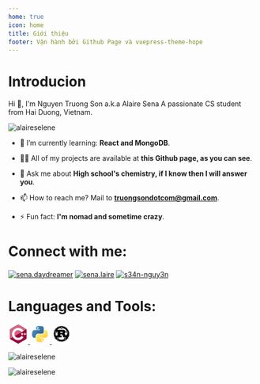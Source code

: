 ```yaml
---
home: true
icon: home
title: Giới thiệu
footer: Vận hành bởi Github Page và vuepress-theme-hope
---
```


# Introducion
Hi 👋, I'm Nguyen Truong Son a.k.a Alaire Sena
A passionate CS student from Hai Duong, Vietnam.

<p align="left"> <img src="https://komarev.com/ghpvc/?username=alaireselene&label=Profile%20views&color=0e75b6&style=flat" alt="alaireselene" /> </p>

- 🌱 I’m currently learning: **React and MongoDB**.

- 👨‍💻 All of my projects are available at **this Github page, as you can see**.

- 💬 Ask me about **High school's chemistry, if I know then I will answer you**.

- 📫 How to reach me? Mail to **truongsondotcom@gmail.com**.

- ⚡ Fun fact: **I'm nomad and sometime crazy**.

# Connect with me:
<p>
<a href="https://fb.com/sena.daydreamer" target="blank"><img align="center" src="https://raw.githubusercontent.com/rahuldkjain/github-profile-readme-generator/master/src/images/icons/Social/facebook.svg" alt="sena.daydreamer" height="30" width="40" /></a>
<a href="https://instagram.com/sena.laire" target="blank"><img align="center" src="https://raw.githubusercontent.com/rahuldkjain/github-profile-readme-generator/master/src/images/icons/Social/instagram.svg" alt="sena.laire" height="30" width="40" /></a>
<a href="https://codeforces.com/profile/s34n-nguy3n" target="blank"><img align="center" src="https://raw.githubusercontent.com/rahuldkjain/github-profile-readme-generator/master/src/images/icons/Social/codeforces.svg" alt="s34n-nguy3n" height="30" width="40" /></a>
</p>

# Languages and Tools:
<p> <a href="https://www.w3schools.com/cpp/" target="_blank" rel="noreferrer"> <img src="https://raw.githubusercontent.com/devicons/devicon/master/icons/cplusplus/cplusplus-original.svg" alt="cplusplus" width="40" height="40"/> </a> <a href="https://www.python.org" target="_blank" rel="noreferrer"> <img src="https://raw.githubusercontent.com/devicons/devicon/master/icons/python/python-original.svg" alt="python" width="40" height="40"/> </a> <a href="https://www.rust-lang.org" target="_blank" rel="noreferrer"> <img src="https://raw.githubusercontent.com/devicons/devicon/master/icons/rust/rust-plain.svg" alt="rust" width="40" height="40"/> </a> </p>

<p><img src="https://github-readme-stats.vercel.app/api/top-langs?username=alaireselene&show_icons=true&locale=en&layout=compact" alt="alaireselene" /></p>

<p><img src="https://github-readme-stats.vercel.app/api?username=alaireselene&show_icons=true&locale=en" alt="alaireselene" /></p>
